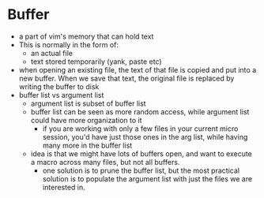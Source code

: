 
# Buffer
- a part of vim's memory that can hold text
- This is normally in the form of:
    - an actual file
    - text stored temporarily (yank, paste etc)
- when opening an existing file, the text of that file is copied and put into a new buffer. When we save that text, the original file is replaced by writing the buffer to disk
- buffer list vs argument list
    - argument list is subset of buffer list
    - buffer list can be seen as more random access, while argument list could have more organization to it
        - if you are working with only a few files in your current micro session, you'd have just those ones in the arg list, while having many more in the buffer list
    - idea is that we might have lots of buffers open, and want to execute a macro across many files, but not all buffers.
        - one solution is to prune the buffer list, but the most practical solution is to populate the argument list with just the files we are interested in. 
